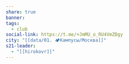 ```yaml
---
share: true
banner: 
tags:
  - club
social-link: https://t.me/+JmMU_o_RU4VmZDgy
city: "[[data/01. 🏕️Кампусы/Москва]]"
s21-leader:
  - "[[hirokovr]]"
---
```


